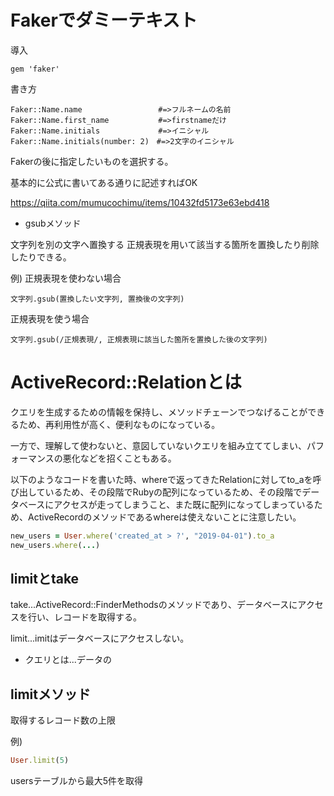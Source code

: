 # Fakerでダミーテキスト

導入

```
gem 'faker'

```

書き方
```
Faker::Name.name                 #=>フルネームの名前
Faker::Name.first_name           #=>firstnameだけ
Faker::Name.initials             #=>イニシャル
Faker::Name.initials(number: 2)　#=>2文字のイニシャル
```
Fakerの後に指定したいものを選択する。

基本的に公式に書いてある通りに記述すればOK

https://qiita.com/mumucochimu/items/10432fd5173e63ebd418

* gsubメソッド

文字列を別の文字へ置換する
正規表現を用いて該当する箇所を置換したり削除したりできる。

例)
正規表現を使わない場合
```
文字列.gsub(置換したい文字列, 置換後の文字列)
```
正規表現を使う場合

```
文字列.gsub(/正規表現/, 正規表現に該当した箇所を置換した後の文字列)
```

# ActiveRecord::Relationとは

クエリを生成するための情報を保持し、メソッドチェーンでつなげることができるため、再利用性が高く、便利なものになっている。

一方で、理解して使わないと、意図していないクエリを組み立ててしまい、パフォーマンスの悪化などを招くこともある。

以下のようなコードを書いた時、whereで返ってきたRelationに対してto_aを呼び出しているため、その段階でRubyの配列になっているため、その段階でデータベースにアクセスが走ってしまうこと、また既に配列になってしまっているため、ActiveRecordのメソッドであるwhereは使えないことに注意したい。
```ruby
new_users = User.where('created_at > ?', "2019-04-01").to_a
new_users.where(...)
```

## limitとtake

take...ActiveRecord::FinderMethodsのメソッドであり、データベースにアクセスを行い、レコードを取得する。

limit...imitはデータベースにアクセスしない。

* クエリとは...データの

## limitメソッド

取得するレコード数の上限

例)
```ruby
User.limit(5)
```
usersテーブルから最大5件を取得
